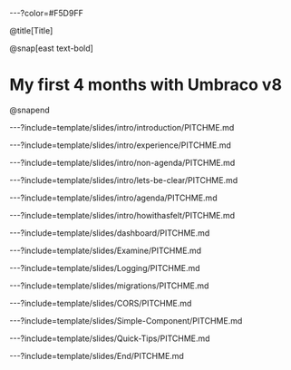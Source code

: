 ---?color=#F5D9FF

@title[Title]

@snap[east text-bold]

# My first 4 months with Umbraco v8

@snapend

---?include=template/slides/intro/introduction/PITCHME.md

---?include=template/slides/intro/experience/PITCHME.md

---?include=template/slides/intro/non-agenda/PITCHME.md

---?include=template/slides/intro/lets-be-clear/PITCHME.md

---?include=template/slides/intro/agenda/PITCHME.md

---?include=template/slides/intro/howithasfelt/PITCHME.md

---?include=template/slides/dashboard/PITCHME.md

---?include=template/slides/Examine/PITCHME.md

---?include=template/slides/Logging/PITCHME.md

---?include=template/slides/migrations/PITCHME.md

---?include=template/slides/CORS/PITCHME.md

---?include=template/slides/Simple-Component/PITCHME.md

---?include=template/slides/Quick-Tips/PITCHME.md

---?include=template/slides/End/PITCHME.md

<!-----
# Things I've Not Gotten Round To (yet)
- Creating Property Editors
- setup custom routes without breaking the back office
- Using Hangfire with v8 (or new BackGroundTaskRunner [PR](https://github.com/umbraco/UmbracoDocs/pull/1802/files#diff-521b75e92a1d7d49464851a0dce818d9R92))
-->

